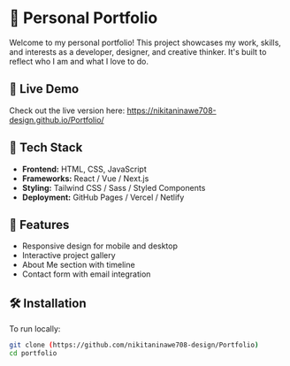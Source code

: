 # 🌟 Personal Portfolio

Welcome to my personal portfolio! This project showcases my work, skills, and interests as a developer, designer, and creative thinker. It's built to reflect who I am and what I love to do.

## 🚀 Live Demo
Check out the live version here: https://nikitaninawe708-design.github.io/Portfolio/ 

## 🧰 Tech Stack
- **Frontend:** HTML, CSS, JavaScript
- **Frameworks:** React / Vue / Next.js 
- **Styling:** Tailwind CSS / Sass / Styled Components
- **Deployment:** GitHub Pages / Vercel / Netlify

## 📁 Features
- Responsive design for mobile and desktop
- Interactive project gallery
- About Me section with timeline
- Contact form with email integration

## 🛠️ Installation

To run locally:

```bash
git clone (https://github.com/nikitaninawe708-design/Portfolio)
cd portfolio
